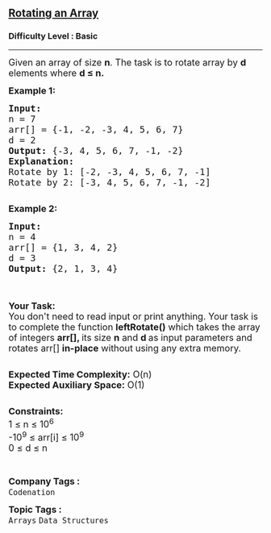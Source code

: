 <h2><a href="https://www.geeksforgeeks.org/problems/reversal-algorithm5340/1">Rotating an Array</a></h2><h3>Difficulty Level : Basic</h3><hr><div class="problems_problem_content__Xm_eO"><p><span style="font-size: 18px;">Given an array of size <strong>n</strong>. The task is to rotate array by <strong>d</strong> elements where <strong>d&nbsp;</strong></span><strong><span style="font-size: 18px;">≤</span><span style="font-size: 18px;"> n.</span></strong></p>
<p><span style="font-size: 18px;"><strong>Example 1:</strong></span></p>
<pre><span style="font-size: 18px;"><strong>Input:
</strong>n = 7
arr[] = {-1, -2, -3, 4, 5, 6, 7}
d = 2
<strong>Output:</strong> {-3, 4, 5, 6, 7, -1, -2}
<strong>Explanation:</strong> 
Rotate by 1: [-2, -3, 4, 5, 6, 7, -1]
Rotate by 2: [-3, 4, 5, 6, 7, -1, -2]</span>
</pre>
<p><br><span style="font-size: 18px;"><strong>Example 2:</strong></span></p>
<pre><span style="font-size: 18px;"><strong>Input:
</strong>n = 4
arr[] = {1, 3, 4, 2}
d = 3
<strong>Output:</strong> {2, 1, 3, 4}

</span></pre>
<p><span style="font-size: 18px;"><strong>Your Task:</strong><br>You don't need to read input or print anything. Your task is to complete the function&nbsp;<strong>leftRotate()</strong>&nbsp;which takes the array of integers&nbsp;<strong>arr[], </strong>its size&nbsp;<strong>n</strong>&nbsp;and&nbsp;<strong>d&nbsp;</strong>as input parameters and rotates&nbsp;arr[] <strong>in-place</strong> without using any extra memory.</span></p>
<p><br><span style="font-size: 18px;"><strong>Expected Time Complexity:</strong> O(n)<br><strong>Expected Auxiliary Space:</strong>&nbsp;O(1)</span></p>
<p><br><span style="font-size: 18px;"><strong>Constraints:</strong><br>1 ≤ n ≤ 10<sup>6</sup><br>-10<sup>9</sup> ≤ arr[i] ≤ 10<sup>9</sup><br>0 ≤ d ≤ n</span></p>
<p>&nbsp;</p></div><p><span style=font-size:18px><strong>Company Tags : </strong><br><code>Codenation</code>&nbsp;<br><p><span style=font-size:18px><strong>Topic Tags : </strong><br><code>Arrays</code>&nbsp;<code>Data Structures</code>&nbsp;